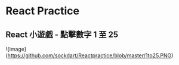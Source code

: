 # React Practice
## React 小遊戲 - 點擊數字 1 至 25
!{image}(https://github.com/sockdart/Reactpractice/blob/master/1to25.PNG)
